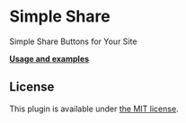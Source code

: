 # Simple Share

Simple Share Buttons for Your Site

**[Usage and examples](http://yashkin.by/simple-share/)**

## License

This plugin is available under [the MIT license](http://opensource.org/licenses/MIT).
